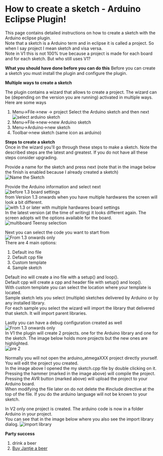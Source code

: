 How to create a sketch - Arduino Eclipse Plugin!
=====
This page contains detailed instructions on how to create a sketch with the Arduino eclipse plugin.  
Note that a sketch is a Arduino term and in eclipse it is called a project. So when I say project I mean sketch and visa versa.  
Note in V1 this is not 100% true because a project is made for each board and for each sketch. But who still uses V1?

**What you should have done before you can do this**
Before you can create a sketch you must install the plugin and configure the plugin.

**Multiple ways to create a sketch**
	
The plugin contains a wizard that allows to create a project. The wizard can be (depending on the version you are running) activated in multiple ways.  
Here are some ways  

 1.	Menu->File->new -> project Select the Arduino sketch and then next  
 ![select arduino sketch]("http://iloapp.baeyens.it/data/_gallery/public/1/1320529642_resized.png")
 2. Menu->File->new->new Arduino sketch
 3. Menu->Arduino->new sketch
 4. Toolbar->new sketch (same icon as arduino)

**Steps to create a sketch**  
Once in the wizard you'll go through these steps to make a sketch.
Note the described steps are the latest and greatest. If you do not have all these steps consider upgrading.

Provide a name for the sketch and press next (note that in the image below the finish is enabled because I already created a sketch)
![Name the Sketch]("http://iloapp.baeyens.it/data/_gallery/public/1/1320529645_resized.png")

Provide the Arduino information and select next  
![before 1.3 board settings]("http://iloapp.baeyens.it/data/_gallery//public/1/1320529644_resized.png")  
from Version 1.3 onwards when you have multiple hardwares the screen will look a bit different.  
![with 1.3 or later with multiple hardwares board settings]("http://iloapp.baeyens.it/data/_gallery//public/1/134998998101133100_resized.png")  
In the latest version (at the time of writing) it looks different again. The screen adopts wit the options available for the board.  
![multiboard Teensy selection]("http://iloapp.baeyens.it/data/_gallery/public/6/141798833684427200_resized.png")  

Next you can select the code you want to start from  
![From 1.3 onwards only]("http://iloapp.baeyens.it/data/_gallery/public/6/141790480561384700_resized.png")  
There are 4 main options:

 1. Default ino file
 2. Default cpp file
 3. Custom template
 4. Sample sketch
 
 Default ino will create a ino file with a setup() and loop().  
 Default cpp will create a cpp and header file with setup() and loop().  
 With custom template you can select the location where your template is located.  
 Sample sketch lets you select (multiple) sketches delivered by Arduino or by any installed library.  
 For each sample you select the wizard will import the library that delivered that sketch. It will import parent libraries.
 
 
Lastly you can have a debug configuration created as well  
![From 1.3 onwards only]("http://iloapp.baeyens.it/data/_gallery/public/6/141790480451146300_resized.png")  
In V1 the plugin will create 2 projects. one for the Arduino library and one for the sketch. The image below holds more projects but the new ones are highlighted.  
![pre 2]("http://iloapp.baeyens.it/data/_gallery//public/1/1320529641_resized.png?width=720&height=540")  

Normally you will not open the arduino_atmegaXXX project directly yourself. You will edit the project you created.  
In the image above I opened the my sketch.cpp file by double clicking on it.  
Pressing the hammer (marked in the image above) will compile the project. Pressing the AVR button (marked above) will upload the project to your Arduino board.    
When modifying the file later on do not delete the #include directive at the top of the file. If you do the arduino language will not be known to your sketch.  

In V2 only one project is created. The arduino code is now in a folder Arduino in your project.  
You can see that in the image below where you also see the import library dialog.
![import library]("http://iloapp.baeyens.it/data/_gallery/public/1/137950377839940200_resized.png")

 **Party success**
 
 1. drink a beer
 2. [Buy Jantje a beer](http://eclipse.baeyens.it/donate.html "thanks")